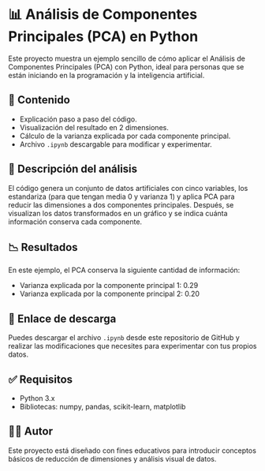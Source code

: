 # 📊 Análisis de Componentes Principales (PCA) en Python

Este proyecto muestra un ejemplo sencillo de cómo aplicar el Análisis de Componentes Principales (PCA) con Python, ideal para personas que se están iniciando en la programación y la inteligencia artificial.

## 📁 Contenido

- Explicación paso a paso del código.
- Visualización del resultado en 2 dimensiones.
- Cálculo de la varianza explicada por cada componente principal.
- Archivo `.ipynb` descargable para modificar y experimentar.

## 🧪 Descripción del análisis

El código genera un conjunto de datos artificiales con cinco variables, los estandariza (para que tengan media 0 y varianza 1) y aplica PCA para reducir las dimensiones a dos componentes principales. Después, se visualizan los datos transformados en un gráfico y se indica cuánta información conserva cada componente.

## 📉 Resultados

En este ejemplo, el PCA conserva la siguiente cantidad de información:

- Varianza explicada por la componente principal 1: 0.29
- Varianza explicada por la componente principal 2: 0.20

## 📎 Enlace de descarga

Puedes descargar el archivo `.ipynb` desde este repositorio de GitHub y realizar las modificaciones que necesites para experimentar con tus propios datos.

## ✅ Requisitos

- Python 3.x
- Bibliotecas: numpy, pandas, scikit-learn, matplotlib

## 👨‍💻 Autor

Este proyecto está diseñado con fines educativos para introducir conceptos básicos de reducción de dimensiones y análisis visual de datos.
